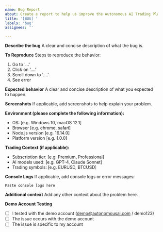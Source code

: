 ```yaml
---
name: Bug Report
about: Create a report to help us improve the Autonomous AI Trading Platform
title: '[BUG] '
labels: 'bug'
assignees: ''

---
```


**Describe the bug**
A clear and concise description of what the bug is.

**To Reproduce**
Steps to reproduce the behavior:
1. Go to '...'
2. Click on '....'
3. Scroll down to '....'
4. See error

**Expected behavior**
A clear and concise description of what you expected to happen.

**Screenshots**
If applicable, add screenshots to help explain your problem.

**Environment (please complete the following information):**
 - OS: [e.g. Windows 10, macOS 12.1]
 - Browser [e.g. chrome, safari]
 - Node.js version [e.g. 16.14.0]
 - Platform version [e.g. 1.0.0]

**Trading Context (if applicable):**
 - Subscription tier: [e.g. Premium, Professional]
 - AI models used: [e.g. GPT-4, Claude Sonnet]
 - Trading symbols: [e.g. EURUSD, BTCUSD]

**Console Logs**
If applicable, add console logs or error messages:
```
Paste console logs here
```

**Additional context**
Add any other context about the problem here.

**Demo Account Testing**
- [ ] I tested with the demo account (demo@autonomousai.com / demo123)
- [ ] The issue occurs with the demo account
- [ ] The issue is specific to my account
